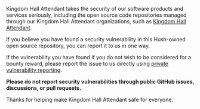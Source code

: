 Kingdom Hall Attendant takes the security of our software products and services seriously, including the open source code repositories managed through our Kingdom Hall Attendant organizations, such as [Kingdom Hall Attendant](https://github.com/livrasand/Kingdom-Hall-Attendant).

If you believe you have found a security vulnerability in this Hush-owned open source repository, you can report it to us in one way.

If the vulnerability you have found if you do not wish to be considered for a bounty reward, please report the issue to us directly using [private vulnerability reporting](https://docs.github.com/en/code-security/security-advisories/guidance-on-reporting-and-writing/privately-reporting-a-security-vulnerability).

**Please do not report security vulnerabilities through public GitHub issues, discussions, or pull requests.**

Thanks for helping make Kingdom Hall Attendant safe for everyone.
